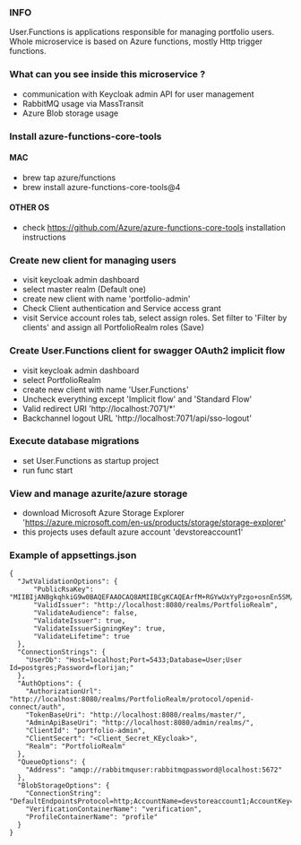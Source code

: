 ### INFO

User.Functions is applications responsible for managing portfolio users. Whole microservice is based on Azure functions, mostly
Http trigger functions.

### What can you see inside this microservice ?

- communication with Keycloak admin API for user management
- RabbitMQ usage via MassTransit
- Azure Blob storage usage

### Install azure-functions-core-tools

#### MAC
- brew tap azure/functions
- brew install azure-functions-core-tools@4

#### OTHER OS
- check https://github.com/Azure/azure-functions-core-tools installation instructions 

### Create new client for managing users

- visit keycloak admin dashboard
- select master realm (Default one)
- create new client with name 'portfolio-admin'
- Check Client authentication and Service access grant
- visit Service account roles tab, select assign roles. Set filter to 'Filter by clients' and assign all PortfolioRealm roles (Save)


### Create User.Functions client for swagger OAuth2 implicit flow

- visit keycloak admin dashboard
- select PortfolioRealm
- create new client with name 'User.Functions'
- Uncheck everything except 'Implicit flow' and 'Standard Flow'
- Valid redirect URI 'http://localhost:7071/*'
- Backchannel logout URL 'http://localhost:7071/api/sso-logout'

### Execute database migrations

- set User.Functions as startup project
- run func start

### View and manage azurite/azure storage

- download Microsoft Azure Storage Explorer 'https://azure.microsoft.com/en-us/products/storage/storage-explorer'
- this projects uses default azure account 'devstoreaccount1'

### Example of appsettings.json

```
{
  "JwtValidationOptions": {
      "PublicRsaKey": "MIIBIjANBgkqhkiG9w0BAQEFAAOCAQ8AMIIBCgKCAQEArfM+RGYwUxYyPzgo+osnEn5SM/T2EoPgsKCLmcAntGc/xV4DbY9UnkGurZhaMfA8f7LikDkwdC4UqfiIdrtW3mKc9Eiwpa/JuTV3Kchi+Gn3ToHxA3hkoMArngbsoxsugtV3ikcrNCBb7nQTnKhywvF80hUW00L1et6T01NlEPaFP3QkfeCAefHusWzmZKyvwDnnuV7Q0lccgljrMCXxd0u8p0jb6Xrw2S3G18UuaOa70DLMOl590P2Dl57uCOX4F3MmNSDAMm53MiKfkB84UevFpVliKEktQitK1AIHGin9Ttv3pf2CZ5ctbJpqe6In6buSx6LaGQPKIushsKrzhwIDAQAB",
      "ValidIssuer": "http://localhost:8080/realms/PortfolioRealm",
      "ValidateAudience": false,
      "ValidateIssuer": true,
      "ValidateIssuerSigningKey": true,
      "ValidateLifetime": true
  },
  "ConnectionStrings": {
    "UserDb": "Host=localhost;Port=5433;Database=User;User Id=postgres;Password=florijan;"
  },
  "AuthOptions": {
    "AuthorizationUrl": "http://localhost:8080/realms/PortfolioRealm/protocol/openid-connect/auth",
    "TokenBaseUri": "http://localhost:8080/realms/master/",
    "AdminApiBaseUri": "http://localhost:8080/admin/realms/",
    "ClientId": "portfolio-admin",
    "ClientSecert": "<Client_Secret_KEycloak>",
    "Realm": "PortfolioRealm"
  },
  "QueueOptions": {
    "Address": "amqp://rabbitmquser:rabbitmqpassword@localhost:5672"
  },
  "BlobStorageOptions": {
    "ConnectionString": "DefaultEndpointsProtocol=http;AccountName=devstoreaccount1;AccountKey=Eby8vdM02xNOcqFlqUwJPLlmEtlCDXJ1OUzFT50uSRZ6IFsuFq2UVErCz4I6tq/K1SZFPTOtr/KBHBeksoGMGw==;BlobEndpoint=http://127.0.0.1:10000/devstoreaccount1;QueueEndpoint=http://127.0.0.1:10001/devstoreaccount1;TableEndpoint=http://127.0.0.1:1002/devstoreaccount1;",
    "VerificationContainerName": "verification",
    "ProfileContainerName": "profile"
  }
}
```

